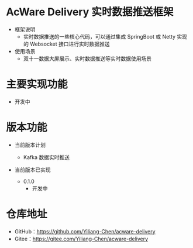 # AcWare Delivery 实时数据推送框架
- 框架说明
  - 实时数据推送的一些核心代码，可以通过集成 SpringBoot 或 Netty 实现的 Websocket 接口进行实时数据推送
- 使用场景
  - 双十一数据大屏展示、实时数据推送等实时数据使用场景

# 主要实现功能
- 开发中

# 版本功能
- 当前版本计划
  - Kafka 数据实时推送

- 当前版本已实现
  - 0.1.0
    - 开发中

# 仓库地址
- GitHub：https://github.com/Yiliang-Chen/acware-delivery
- Gitee：https://gitee.com/Yiliang-Chen/acware-delivery
